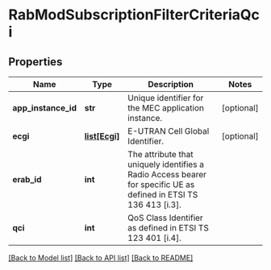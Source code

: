# RabModSubscriptionFilterCriteriaQci

## Properties
Name | Type | Description | Notes
------------ | ------------- | ------------- | -------------
**app_instance_id** | **str** | Unique identifier for the MEC application instance. | [optional] 
**ecgi** | [**list[Ecgi]**](Ecgi.md) | E-UTRAN Cell Global Identifier. | [optional] 
**erab_id** | **int** | The attribute that uniquely identifies a Radio Access bearer for specific UE as defined in ETSI TS 136 413 [i.3]. | 
**qci** | **int** | QoS Class Identifier as defined in ETSI TS 123 401 [i.4]. | 

[[Back to Model list]](../README.md#documentation-for-models) [[Back to API list]](../README.md#documentation-for-api-endpoints) [[Back to README]](../README.md)

